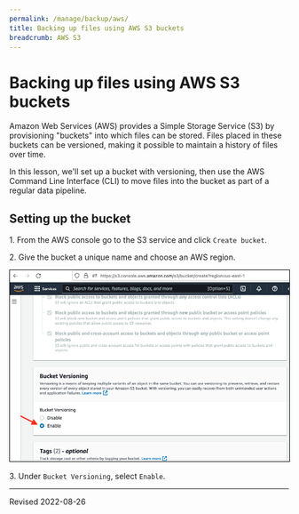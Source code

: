 ```yaml
---
permalink: /manage/backup/aws/
title: Backing up files using AWS S3 buckets
breadcrumb: AWS S3
---
```


# Backing up files using AWS S3 buckets

Amazon Web Services (AWS) provides a Simple Storage Service (S3) by provisioning "buckets" into which files can be stored. Files placed in these buckets can be versioned, making it possible to maintain a history of files over time. 

In this lesson, we'll set up a bucket with versioning, then use the AWS Command Line Interface (CLI) to move files into the bucket as part of a regular data pipeline.

## Setting up the bucket

1\. From the AWS console go to the S3 service and click `Create bucket`. 

2\. Give the bucket a unique name and choose an AWS region.


<img src="check_versioned.png" style="border:1px solid black">

3\. Under `Bucket Versioning`, select `Enable`.



----
Revised 2022-08-26
